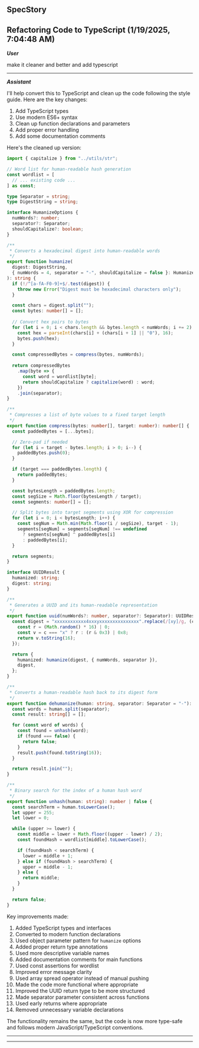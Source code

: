 ## SpecStory

## Refactoring Code to TypeScript (1/19/2025, 7:04:48 AM)

_**User**_

make it cleaner and better and add typescript

---

_**Assistant**_

I'll help convert this to TypeScript and clean up the code following the style guide. Here are the key changes:

1. Add TypeScript types
2. Use modern ES6+ syntax
3. Clean up function declarations and parameters
4. Add proper error handling
5. Add some documentation comments

Here's the cleaned up version:

```typescript:vendor/humanhash.ts
import { capitalize } from "../utils/str";

// Word list for human-readable hash generation
const wordlist = [
  // ... existing code ...
] as const;

type Separator = string;
type DigestString = string;

interface HumanizeOptions {
  numWords?: number;
  separator?: Separator;
  shouldCapitalize?: boolean;
}

/**
 * Converts a hexadecimal digest into human-readable words
 */
export function humanize(
  digest: DigestString,
  { numWords = 4, separator = "-", shouldCapitalize = false }: HumanizeOptions = {}
): string {
  if (!/^[a-fA-F0-9]+$/.test(digest)) {
    throw new Error("Digest must be hexadecimal characters only");
  }

  const chars = digest.split("");
  const bytes: number[] = [];
  
  // Convert hex pairs to bytes
  for (let i = 0; i < chars.length && bytes.length < numWords; i += 2) {
    const hex = parseInt(chars[i] + (chars[i + 1] || "0"), 16);
    bytes.push(hex);
  }

  const compressedBytes = compress(bytes, numWords);
  
  return compressedBytes
    .map(byte => {
      const word = wordlist[byte];
      return shouldCapitalize ? capitalize(word) : word;
    })
    .join(separator);
}

/**
 * Compresses a list of byte values to a fixed target length
 */
export function compress(bytes: number[], target: number): number[] {
  const paddedBytes = [...bytes];

  // Zero-pad if needed
  for (let i = target - bytes.length; i > 0; i--) {
    paddedBytes.push(0);
  }

  if (target === paddedBytes.length) {
    return paddedBytes;
  }

  const bytesLength = paddedBytes.length;
  const segSize = Math.floor(bytesLength / target);
  const segments: number[] = [];

  // Split bytes into target segments using XOR for compression
  for (let i = 0; i < bytesLength; i++) {
    const segNum = Math.min(Math.floor(i / segSize), target - 1);
    segments[segNum] = segments[segNum] !== undefined 
      ? segments[segNum] ^ paddedBytes[i] 
      : paddedBytes[i];
  }

  return segments;
}

interface UUIDResult {
  humanized: string;
  digest: string;
}

/**
 * Generates a UUID and its human-readable representation
 */
export function uuid(numWords?: number, separator?: Separator): UUIDResult {
  const digest = "xxxxxxxxxxxx4xxxyxxxxxxxxxxxxxxx".replace(/[xy]/g, (c) => {
    const r = (Math.random() * 16) | 0;
    const v = c === "x" ? r : (r & 0x3) | 0x8;
    return v.toString(16);
  });

  return {
    humanized: humanize(digest, { numWords, separator }),
    digest,
  };
}

/**
 * Converts a human-readable hash back to its digest form
 */
export function dehumanize(human: string, separator: Separator = "-"): string | false {
  const words = human.split(separator);
  const result: string[] = [];

  for (const word of words) {
    const found = unhash(word);
    if (found === false) {
      return false;
    }
    result.push(found.toString(16));
  }

  return result.join("");
}

/**
 * Binary search for the index of a human hash word
 */
export function unhash(human: string): number | false {
  const searchTerm = human.toLowerCase();
  let upper = 255;
  let lower = 0;

  while (upper >= lower) {
    const middle = lower + Math.floor((upper - lower) / 2);
    const foundHash = wordlist[middle].toLowerCase();

    if (foundHash < searchTerm) {
      lower = middle + 1;
    } else if (foundHash > searchTerm) {
      upper = middle - 1;
    } else {
      return middle;
    }
  }

  return false;
}
```

Key improvements made:

1. Added TypeScript types and interfaces
2. Converted to modern function declarations
3. Used object parameter pattern for `humanize` options
4. Added proper return type annotations
5. Used more descriptive variable names
6. Added documentation comments for main functions
7. Used const assertions for wordlist
8. Improved error message clarity
9. Used array spread operator instead of manual pushing
10. Made the code more functional where appropriate
11. Improved the UUID return type to be more structured
12. Made separator parameter consistent across functions
13. Used early returns where appropriate
14. Removed unnecessary variable declarations

The functionality remains the same, but the code is now more type-safe and follows modern JavaScript/TypeScript conventions.

---



---

